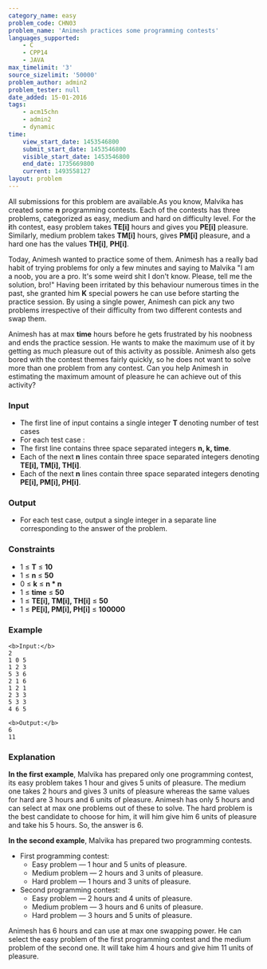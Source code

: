 ```yaml
---
category_name: easy
problem_code: CHN03
problem_name: 'Animesh practices some programming contests'
languages_supported:
    - C
    - CPP14
    - JAVA
max_timelimit: '3'
source_sizelimit: '50000'
problem_author: admin2
problem_tester: null
date_added: 15-01-2016
tags:
    - acm15chn
    - admin2
    - dynamic
time:
    view_start_date: 1453546800
    submit_start_date: 1453546800
    visible_start_date: 1453546800
    end_date: 1735669800
    current: 1493558127
layout: problem
---
```

All submissions for this problem are available.As you know, Malvika has created some **n** programming contests. Each of the contests has three problems, categorized as easy, medium and hard on difficulty level. For the **i**th contest, easy problem takes **TE\[i\]** hours and gives you **PE\[i\]** pleasure. Similarly, medium problem takes **TM\[i\]** hours, gives **PM\[i\]** pleasure, and a hard one has the values **TH\[i\]**, **PH\[i\]**.

Today, Animesh wanted to practice some of them. Animesh has a really bad habit of trying problems for only a few minutes and saying to Malvika "I am a noob, you are a pro. It's some weird shit I don't know. Please, tell me the solution, bro!" Having been irritated by this behaviour numerous times in the past, she granted him **K** special powers he can use before starting the practice session. By using a single power, Animesh can pick any two problems irrespective of their difficulty from two different contests and swap them.

Animesh has at max **time** hours before he gets frustrated by his noobness and ends the practice session. He wants to make the maximum use of it by getting as much pleasure out of this activity as possible. Animesh also gets bored with the contest themes fairly quickly, so he does not want to solve more than one problem from any contest. Can you help Animesh in estimating the maximum amount of pleasure he can achieve out of this activity?

### Input

- The first line of input contains a single integer **T** denoting number of test cases
- For each test case :
- The first line contains three space separated integers **n, k, time**.
- Each of the next **n** lines contain three space separated integers denoting **TE\[i\], TM\[i\], TH\[i\]**.
- Each of the next **n** lines contain three space separated integers denoting **PE\[i\], PM\[i\], PH\[i\]**.


### Output

- For each test case, output a single integer in a separate line corresponding to the answer of the problem.

### Constraints

- 1 ≤ **T** ≤ **10**
- 1 ≤ **n** ≤ **50**
- 0 ≤ **k** ≤ **n \* n**
- 1 ≤ **time** ≤ **50**
- 1 ≤ **TE\[i\], TM\[i\], TH\[i\]** ≤ **50**
- 1 ≤ **PE\[i\], PM\[i\], PH\[i\]** ≤ **100000**

### Example

```
<b>Input:</b>
2
1 0 5
1 2 3
5 3 6
2 1 6
1 2 1
2 3 3
5 3 3
4 6 5

<b>Output:</b>
6
11

```
### Explanation

**In the first example**, Malvika has prepared only one programming contest, its easy problem takes 1 hour and gives 5 units of pleasure. The medium one takes 2 hours and gives 3 units of pleasure whereas the same values for hard are 3 hours and 6 units of pleasure. Animesh has only 5 hours and can select at max one problems out of these to solve. The hard problem is the best candidate to choose for him, it will him give him 6 units of pleasure and take his 5 hours. So, the answer is 6.

**In the second example**, Malvika has prepared two programming contests.

- First programming contest: 
  - Easy problem — 1 hour and 5 units of pleasure.
  - Medium problem — 2 hours and 3 units of pleasure.
  - Hard problem — 1 hours and 3 units of pleasure.
- Second programming contest: 
  - Easy problem — 2 hours and 4 units of pleasure.
  - Medium problem — 3 hours and 6 units of pleasure.
  - Hard problem — 3 hours and 5 units of pleasure.

Animesh has 6 hours and can use at max one swapping power. He can select the easy problem of the first programming contest and the medium problem of the second one. It will take him 4 hours and give him 11 units of pleasure.